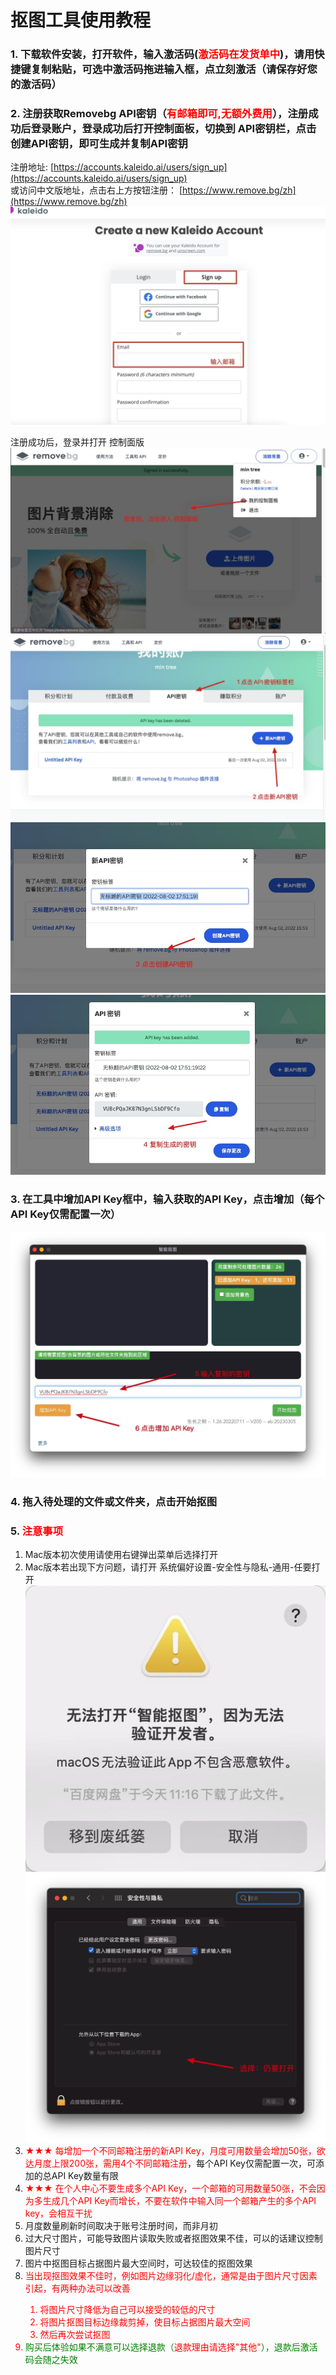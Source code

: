 # 抠图工具使用教程


### 1. 下载软件安装，打开软件，输入激活码(<font color=red>激活码在发货单中</font>)，请用快捷键复制粘贴，可选中激活码拖进输入框，点立刻激活（请保存好您的激活码）
### 2. 注册获取Removebg API密钥（<font color=red>有邮箱即可,无额外费用</font>），注册成功后登录账户，登录成功后打开控制面板，切换到 API密钥栏，点击创建API密钥，即可生成并复制API密钥
注册地址:
[https://accounts.kaleido.ai/users/sign_up](https://accounts.kaleido.ai/users/sign_up)   
或访问中文版地址，点击右上方按钮注册：
[https://www.remove.bg/zh](https://www.remove.bg/zh)
![](assets/Xnip2021-11-24_17-24-35.jpg)

注册成功后，登录并打开 控制面版
![](assets/Xnip2022-08-02_17-49-50.jpg)
![](assets/Xnip2022-08-02_17-51-13.jpg)
![](assets/Xnip2022-08-02_17-52-54.jpg)
![](assets/Xnip2022-08-02_17-53-23.jpg)
### 3. 在工具中增加API Key框中，输入获取的API Key，点击增加（每个API Key仅需配置一次）
![](assets/Xnip2022-08-02_17-54-26.jpg)
### 4. 拖入待处理的文件或文件夹，点击开始抠图
### 5. <font color=red>注意事项</font>
1. Mac版本初次使用请使用右键弹出菜单后选择打开
2. Mac版本若出现下方问题，请打开 系统偏好设置-安全性与隐私-通用-任要打开
![](assets/IMG_2252.jpg)
![](assets/Xnip2022-08-02_18-05-53.jpg)
3. <font color=red>★★★ 每增加一个不同邮箱注册的新API Key，月度可用数量会增加50张，欲达月度上限200张，需用4个不同邮箱注册</font>，每个API Key仅需配置一次，可添加的总API Key数量有限
4.   <font color=red>★★★ 在个人中心不要生成多个API Key，一个邮箱的可用数量50张，不会因为多生成几个API Key而增长，不要在软件中输入同一个邮箱产生的多个API key，会相互干扰</font>
5. 月度数量刷新时间取决于账号注册时间，而非月初
6. 过大尺寸图片，可能导致图片读取失败或者抠图效果不佳，可以的话建议控制图片尺寸</font>
7. 图片中抠图目标占据图片最大空间时，可达较佳的抠图效果
8. <font color=red>当出现抠图效果不佳时，例如图片边缘羽化/虚化，通常是由于图片尺寸因素引起，有两种办法可以改善
   1. <font color=red> 将图片尺寸降低为自己可以接受的较低的尺寸
   2. <font color=red> 将图片抠图目标边缘裁剪掉，使目标占据图片最大空间
   3. <font color=red> 然后再次尝试抠图  
9.  <font color=green>购买后体验如果不满意可以选择退款（<font color=red>退款理由请选择"其他"</font>），退款后激活码会随之失效</font>


<!-- 4.  <font color=red>★★★ 在个人中心获取API Key后不要点击重新发送或Refresh，会导致前一个API Key失效，一个邮箱不能产生多个API Key</font> -->

<!-- <font color=green>预计近期将发布针对大尺寸图片的优化版本，届时将会通知更新</font> -->
<!-- ### 6. 限期首次五星好评有礼(评价后截屏给店主) -->

<!-- | 产品规格  | 首次五星好评奖励 |
| :-------: | :------: |
| 包月 |  纯文字（字数不限）首次好评赠送使用时长15天，文字+图片首次好评（字数不限，图片数量不限）赠送使用时长20天    |
| 包季、半年、包年 |  文字（字数不限）或 图片首次好评（数量不限）赠送使用时长一个月   | -->
   

<style>
/* body { background-color: #383838 !important; }
h1,h2,h3,h4,h5,h6 {font-family: cursive; color: #A4F77B !important; }
p {font-family: fangsong; font-size: x-large; !important; } */
/* green {color: #A4F77B !important; }
g {color: #FFD700 !important; }
red { color: #F44747 !important; }
li { color: white !important; }
.center {
  width: auto;
  display: table;
  margin-left: auto;
  margin-right: auto;
}
gradient {
  background-image: linear-gradient(to right, #A4F77B, #FFD700);
  -webkit-background-clip: text;
  color: transparent;
}

img {
    position: relative;
    left: 50%;
    transform: translateX(-50%);
} */
</style>
